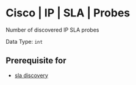 # Cisco | IP | SLA | Probes

Number of discovered IP SLA probes

Data Type: `int`

## Prerequisite for

 - [sla discovery](../../../admin/discovery/box/sla.md)

